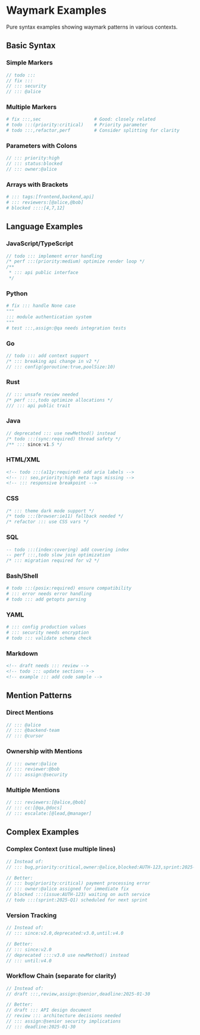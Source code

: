 # Waymark Examples
<!-- tldr ::: Pure syntax examples showing waymark patterns in various contexts -->
<!-- ::: syntax Examples of waymark syntax across languages -->

Pure syntax examples showing waymark patterns in various contexts.

## Basic Syntax

### Simple Markers

```javascript
// todo :::
// fix :::
// ::: security
// ::: @alice
```

### Multiple Markers

```python
# fix :::,sec                    # Good: closely related
# todo :::(priority:critical)    # Priority parameter
# todo :::,refactor,perf         # Consider splitting for clarity
```

### Parameters with Colons

```go
// ::: priority:high
// ::: status:blocked
// ::: owner:@alice
```

### Arrays with Brackets

```ruby
# ::: tags:[frontend,backend,api]
# ::: reviewers:[@alice,@bob]
# blocked ::::[4,7,12]
```

## Language Examples

### JavaScript/TypeScript

```javascript
// todo ::: implement error handling
/* perf :::(priority:medium) optimize render loop */
/** 
 * ::: api public interface
 */
```

### Python

```python
# fix ::: handle None case
"""
::: module authentication system
"""
# test :::,assign:@qa needs integration tests
```

### Go

```go
// todo ::: add context support
/* ::: breaking api change in v2 */
// ::: config(goroutine:true,poolSize:10)
```

### Rust

```rust
// ::: unsafe review needed
/* perf :::,todo optimize allocations */
/// ::: api public trait
```

### Java

```java
// deprecated ::: use newMethod() instead
/* todo :::(sync:required) thread safety */
/** ::: since:v1.5 */
```

### HTML/XML

```html
<!-- todo :::(a11y:required) add aria labels -->
<!-- ::: seo,priority:high meta tags missing -->
<!-- ::: responsive breakpoint -->
```

### CSS

```css
/* ::: theme dark mode support */
/* todo :::(browser:ie11) fallback needed */
/* refactor ::: use CSS vars */
```

### SQL

```sql
-- todo :::(index:covering) add covering index
-- perf :::,todo slow join optimization
/* ::: migration required for v2 */
```

### Bash/Shell

```bash
# todo :::(posix:required) ensure compatibility
# ::: error needs error handling
# todo ::: add getopts parsing
```

### YAML

```yaml
# ::: config production values
# ::: security needs encryption
# todo ::: validate schema check
```

### Markdown

```markdown
<!-- draft needs ::: review -->
<!-- todo ::: update sections -->
<!-- example ::: add code sample -->
```

## Mention Patterns

### Direct Mentions

```javascript
// ::: @alice
// ::: @backend-team
// ::: @cursor
```

### Ownership with Mentions

```javascript
// ::: owner:@alice
// ::: reviewer:@bob
// ::: assign:@security
```

### Multiple Mentions

```javascript
// ::: reviewers:[@alice,@bob]
// ::: cc:[@qa,@docs]
// ::: escalate:[@lead,@manager]
```

## Complex Examples

### Complex Context (use multiple lines)

```javascript
// Instead of:
// ::: bug,priority:critical,owner:@alice,blocked:AUTH-123,sprint:2025-Q1

// Better:
// ::: bug(priority:critical) payment processing error
// ::: owner:@alice assigned for immediate fix
// blocked :::(issue:AUTH-123) waiting on auth service
// todo :::(sprint:2025-Q1) scheduled for next sprint
```

### Version Tracking

```javascript
// Instead of:
// ::: since:v2.0,deprecated:v3.0,until:v4.0

// Better:
// ::: since:v2.0
// deprecated ::::v3.0 use newMethod() instead  
// ::: until:v4.0
```

### Workflow Chain (separate for clarity)

```javascript
// Instead of:
// draft :::,review,assign:@senior,deadline:2025-01-30

// Better:
// draft ::: API design document
// review ::: architecture decisions needed
// ::: assign:@senior security implications
// ::: deadline:2025-01-30
```
